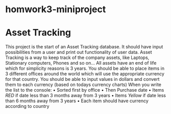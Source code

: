 # homwork3-miniproject
# Asset Tracking
This project is the start of an Asset Tracking database. It should have input possibilities from a user and print out
functionality of user data.
Asset Tracking is a way to keep track of the company assets, like Laptops, Stationary computers, Phones and so
on...
All assets have an end of life which for simplicity reasons is 3 years.
You should be able to place items in 3 different offices around the world which will use the appropriate currency
for that country. You should be able to input values in dollars and convert them to each currency (based on
todays currency charts)
When you write the list to the console:
• Sorted first by office
• Then Purchase date
• Items *RED* if date less than 3 months away from 3 years
• Items *Yellow* if date less than 6 months away from 3 years
• Each item should have currency according to country

